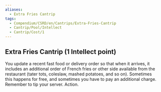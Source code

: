 ```yaml
---
aliases:
  - Extra Fries Cantrip
tags:
  - Compendium/CSRD/en/Cantrips/Extra-Fries-Cantrip
  - Cantrip/Pool/Intellect
  - Cantrip/Cost/1
---
```

  
## Extra Fries Cantrip  (1 Intellect point)  
You update a recent fast food or delivery order so that when it arrives, it includes an additional order of French fries or other side available from the restaurant (tater tots, coleslaw, mashed potatoes, and so on). Sometimes this happens for free, and sometimes you have to pay an additional charge. Remember to tip your server. Action.  
  
